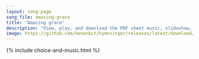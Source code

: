 ```yaml
---
layout: song-page
song_file: amazing-grace
title: "Amazing grace"
description: "View, play, and download the PDF sheet music, slideshow, and audio. Lyrics: Amazing grace! how sweet the sound, that saved a wretch like me! I once was lost, but now am found, was blind, but now I see.  'Twas grace that taught... english christian 4part chords"
image: https://github.com/kenanbit/hymnsinger/releases/latest/download/amazing-grace-trad.png
---
```


{% include choice-and-music.html %}